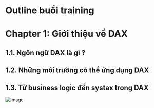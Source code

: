 # Outline buổi training
# Chapter 1: Giới thiệu về DAX
## 1.1. Ngôn ngữ DAX là gì ?
## 1.2. Những môi trường có thể ứng dụng DAX
## 1.3. Từ business logic đến systax trong DAX 
![image](https://github.com/hoanghce/Training_DKSH/assets/87324837/0755ada6-1266-439a-85bc-2c97f4a5cbfa)




